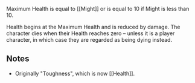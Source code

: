 Maximum Health is equal to [[Might]] or is equal to 10 if Might is less than 10.

Health begins at the Maximum Health and is reduced by damage. The character dies when their Health reaches zero – unless it is a player character, in which case they are regarded as being dying instead.
## Notes
* Originally "Toughness", which is now [[Health]].